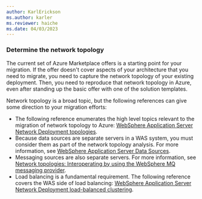 ```yaml
---
author: KarlErickson
ms.author: karler
ms.reviewer: haiche
ms.date: 04/03/2023
---
```


### Determine the network topology

The current set of Azure Marketplace offers is a starting point for your migration. If the offer doesn't cover aspects of your architecture that you need to migrate, you need to capture the network topology of your existing deployment. Then, you need to reproduce that network topology in Azure, even after standing up the basic offer with one of the solution templates.

Network topology is a broad topic, but the following references can give some direction to your migration efforts:

* The following reference enumerates the high level topics relevant to the migration of network topology to Azure: [WebSphere Application Server Network Deployment topologies](https://www.ibm.com/docs/en/mpf/7.1.0?topic=runtimes-websphere-application-server-network-deployment-topologies).
* Because data sources are separate servers in a WAS system, you must consider them as part of the network topology analysis. For more information, see [WebSphere Application Server Data Sources](https://www.ibm.com/docs/en/was/9.0.5?topic=concepts-data-sources).
* Messaging sources are also separate servers. For more information, see [Network topologies: Interoperating by using the WebSphere MQ messaging provider](https://www.ibm.com/docs/en/was/9.0.5?topic=iummp-network-topologies-interoperating-by-using-websphere-mq-messaging-provider).
* Load balancing is a fundamental requirement. The following reference covers the WAS side of load balancing: [WebSphere Application Server Network Deployment load-balanced clustering](https://www.ibm.com/docs/en/mfci/7.6.2?topic=haas-websphere-application-server-network-deployment-load-balanced-clustering).
